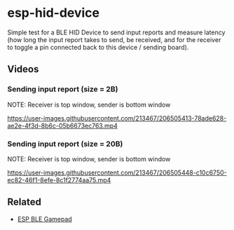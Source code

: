 # esp-hid-device

Simple test for a BLE HID Device to send input reports and measure latency (how long the input report takes to send, be received, and for the receiver to toggle a pin connected back to this device / sending board).

## Videos

### Sending input report (size = 2B)
NOTE: Receiver is top window, sender is bottom window

https://user-images.githubusercontent.com/213467/206505413-78ade628-ae2e-4f3d-8b6c-05b6673ec763.mp4

### Sending input report (size = 20B)
NOTE: Receiver is top window, sender is bottom window

https://user-images.githubusercontent.com/213467/206505448-c10c6750-ec82-46f1-8efe-8c1f2774aa75.mp4

## Related

* [ESP BLE Gamepad](https://github.com/lemmingDev/ESP32-BLE-Gamepad)
